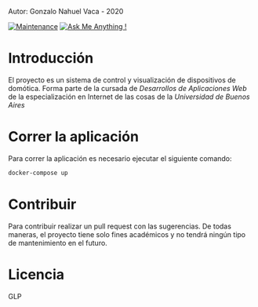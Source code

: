 Autor: Gonzalo Nahuel Vaca - 2020

[![Maintenance](https://img.shields.io/badge/Maintained%3F-no-red.svg)](https://bitbucket.org/lbesson/ansi-colors)
[![Ask Me Anything !](https://img.shields.io/badge/Ask%20me-anything-1abc9c.svg)](https://GitHub.com/Naereen/ama)

# Introducción
El proyecto es un sistema de control y visualización de dispositivos de domótica. Forma parte de la cursada de *Desarrollos de Aplicaciones Web* de la especialización en Internet de las cosas de la *Universidad de Buenos Aires*
# Correr la aplicación
Para correr la aplicación es necesario ejecutar el siguiente comando:
```sh
docker-compose up
```
# Contribuir
Para contribuir realizar un pull request con las sugerencias.
De todas maneras, el proyecto tiene solo fines académicos y no tendrá ningún tipo de mantenimiento en el futuro.
# Licencia
GLP